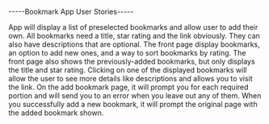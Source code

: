 -----Bookmark App User Stories-----

App will display a list of preselected bookmarks and allow user to add their own.
All bookmarks need a title, star rating and the link obviously.
They can also have descriptions that are optional.
The front page display bookmarks, an option to add new ones, and a way to sort bookmarks by rating.
The front page also shows the previously-added bookmarks, but only displays the title and star rating.
Clicking on one of the displayed bookmarks will allow the user to see more details like descriptions and allows you to visit the link.
On the add bookmark page, it will prompt you for each required portion and will send you to an error when you leave out any of them.
When you successfully add a new bookmark, it will prompt the original page with the added bookmark shown.

